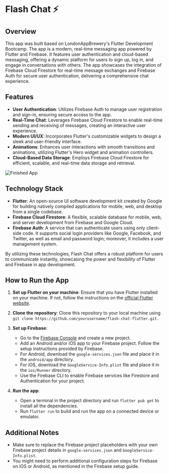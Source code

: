 # Flash Chat ⚡️

## Overview
This app was built based on LondonAppBrewery's Flutter Development Bootcamp. The app is a modern, real-time messaging app powered by Flutter and Firebase. It features user authentication and cloud-based messaging, offering a dynamic platform for users to sign up, log in, and engage in conversations with others. The app showcases the integration of Firebase Cloud Firestore for real-time message exchanges and Firebase Auth for secure user authentication, delivering a comprehensive chat experience.

## Features

- **User Authentication**: Utilizes Firebase Auth to manage user registration and sign-in, ensuring secure access to the app.
- **Real-Time Chat**: Leverages Firebase Cloud Firestore to enable real-time sending and receiving of messages, creating an interactive user experience.
- **Modern UI/UX**: Incorporates Flutter's customizable widgets to design a sleek and user-friendly interface.
- **Animations**: Enhances user interactions with smooth transitions and animations, utilizing Flutter's Hero widget and animation controllers.
- **Cloud-Based Data Storage**: Employs Firebase Cloud Firestore for efficient, scalable, and real-time data storage and retrieval.

![Finished App](https://github.com/londonappbrewery/Images/blob/master/flash_chat_flutter_demo.gif)

## Technology Stack

- **Flutter**: An open-source UI software development kit created by Google for building natively compiled applications for mobile, web, and desktop from a single codebase.
- **Firebase Cloud Firestore**: A flexible, scalable database for mobile, web, and server development from Firebase and Google Cloud.
- **Firebase Auth**: A service that can authenticate users using only client-side code. It supports social login providers like Google, Facebook, and Twitter, as well as email and password login; moreover, it includes a user management system.

By utilizing these technologies, Flash Chat offers a robust platform for users to communicate instantly, showcasing the power and flexibility of Flutter and Firebase in app development.
## How to Run the App

1. **Set up Flutter on your machine**: Ensure that you have Flutter installed on your machine. If not, follow the instructions on the [official Flutter website](https://flutter.dev/docs/get-started/install).

2. **Clone the repository**: Clone this repository to your local machine using `git clone https://github.com/yourusername/flash-chat-flutter.git`.

3. **Set up Firebase**:
    - Go to the [Firebase Console](https://console.firebase.google.com/) and create a new project.
    - Add an Android and/or iOS app to your Firebase project. Follow the setup instructions provided by Firebase.
    - For Android, download the `google-services.json` file and place it in the `android/app` directory.
    - For iOS, download the `GoogleService-Info.plist` file and place it in the `ios/Runner` directory.
    - Use the Firebase CLI to enable Firebase services like Firestore and Authentication for your project.

4. **Run the app**:
    - Open a terminal in the project directory and run `flutter pub get` to install all the dependencies.
    - Run `flutter run` to build and run the app on a connected device or emulator.

## Additional Notes

- Make sure to replace the Firebase project placeholders with your own Firebase project details in `google-services.json` and `GoogleService-Info.plist`.
- You might need to perform additional configuration steps for Firebase on iOS or Android, as mentioned in the Firebase setup guide.





